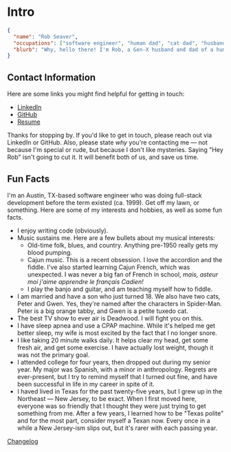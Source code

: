 # Intro

```json
{
  "name": "Rob Seaver",
  "occupations": ["software engineer", "human dad", "cat dad", "husband"],
  "blurb": "Why, hello there! I'm Rob, a Gen-X husband and dad of a human and two cats."
}
```

## Contact Information

Here are some links you might find helpful for getting in touch:

- [LinkedIn](https://www.linkedin.com/in/rbseaver)
- [GitHub](https://github.com/rbseaver)
- [Resume](/docs/resume)

Thanks for stopping by. If you'd like to get in touch, please reach out via LinkedIn or GitHub. Also, please state *why* you're contacting me &mdash; not because I'm special or rude, but because I don't like mysteries. Saying "Hey Rob" isn't going to cut it. It will benefit both of us, and save us time.

## Fun Facts

I'm an Austin, TX-based software engineer who was doing full-stack development before the term existed (ca. 1999). Get off my lawn, or something. Here are some of my interests and hobbies, as well as some fun facts.


- I enjoy writing code (obviously).
- Music sustains me. Here are a few bullets about my musical interests:
  - Old-time folk, blues, and country. Anything pre-1950 really gets my blood pumping.
  - Cajun music. This is a recent obsession. I love the accordion and the fiddle. I've also started learning Cajun French, which was unexpected. I was never a big fan of French in school, *mais, asteur moi j'aime apprendre le français Cadien!*
  - I play the banjo and guitar, and am teaching myself how to fiddle.
- I am married and have a son who just turned 18. We also have two cats, Peter and Gwen. Yes, they're named after the characters in Spider-Man. Peter is a big orange tabby, and Gwen is a petite tuxedo cat.
- The best TV show to ever air is Deadwood. I will fight you on this.
- I have sleep apnea and use a CPAP machine. While it's helped me get better sleep, my wife is most excited by the fact that I no longer snore.
- I like taking 20 minute walks daily. It helps clear my head, get some fresh air, and get some exercise. I have actually lost weight, though it was not the primary goal.
- I attended college for four years, then dropped out during my senior year. My major was Spanish, with a minor in anthropology. Regrets are ever-present, but I try to remind myself that I turned out fine, and have been successful in life in my career in spite of it.
- I haved lived in Texas for the past twenty-five years, but I grew up in the Northeast &mdash; New Jersey, to be exact. When I first moved here, everyone was so friendly that I thought they were just trying to get something from me. After a few years, I learned how to be "Texas polite" and for the most part, consider myself a Texan now. Every once in a while a New Jersey-ism slips out, but it's rarer with each passing year.

[Changelog](CHANGELOG.md)

